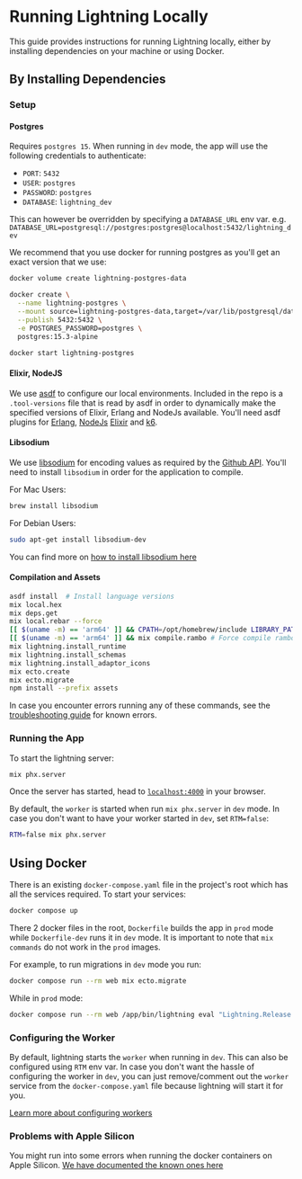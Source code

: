 # Running Lightning Locally

This guide provides instructions for running Lightning locally, either by
installing dependencies on your machine or using Docker.

## By Installing Dependencies

### Setup

#### Postgres

Requires `postgres 15`. When running in `dev` mode, the app will use the
following credentials to authenticate:

- `PORT`: `5432`
- `USER`: `postgres`
- `PASSWORD`: `postgres`
- `DATABASE`: `lightning_dev`

This can however be overridden by specifying a `DATABASE_URL` env var. e.g.
`DATABASE_URL=postgresql://postgres:postgres@localhost:5432/lightning_dev`

We recommend that you use docker for running postgres as you'll get an exact
version that we use:

```sh
docker volume create lightning-postgres-data

docker create \
  --name lightning-postgres \
  --mount source=lightning-postgres-data,target=/var/lib/postgresql/data \
  --publish 5432:5432 \
  -e POSTGRES_PASSWORD=postgres \
  postgres:15.3-alpine

docker start lightning-postgres
```

#### Elixir, NodeJS

We use [asdf](https://github.com/asdf-vm/asdf) to configure our local
environments. Included in the repo is a `.tool-versions` file that is read by
asdf in order to dynamically make the specified versions of Elixir, Erlang and
NodeJs available. You'll need asdf plugins for
[Erlang](https://github.com/asdf-vm/asdf-erlang),
[NodeJs](https://github.com/asdf-vm/asdf-nodejs)
[Elixir](https://github.com/asdf-vm/asdf-elixir) and
[k6](https://github.com/grimoh/asdf-k6).

#### Libsodium

We use [libsodium](https://doc.libsodium.org/) for encoding values as required
by the
[Github API](https://docs.github.com/en/rest/guides/encrypting-secrets-for-the-rest-api).
You'll need to install `libsodium` in order for the application to compile.

For Mac Users:

```sh
brew install libsodium
```

For Debian Users:

```sh
sudo apt-get install libsodium-dev
```

You can find more on
[how to install libsodium here](https://doc.libsodium.org/installation)

#### Compilation and Assets

```sh
asdf install  # Install language versions
mix local.hex
mix deps.get
mix local.rebar --force
[[ $(uname -m) == 'arm64' ]] && CPATH=/opt/homebrew/include LIBRARY_PATH=/opt/homebrew/lib mix deps.compile enacl # Force compile enacl if on M1
[[ $(uname -m) == 'arm64' ]] && mix compile.rambo # Force compile rambo if on M1
mix lightning.install_runtime
mix lightning.install_schemas
mix lightning.install_adaptor_icons
mix ecto.create
mix ecto.migrate
npm install --prefix assets
```

In case you encounter errors running any of these commands, see the
[troubleshooting guide](README.md#troubleshooting) for known errors.

### Running the App

To start the lightning server:

```sh
mix phx.server
```

Once the server has started, head to [`localhost:4000`](http://localhost:4000)
in your browser.

By default, the `worker` is started when run `mix phx.server` in `dev` mode. In
case you don't want to have your worker started in `dev`, set `RTM=false`:

```sh
RTM=false mix phx.server
```

## Using Docker

There is an existing `docker-compose.yaml` file in the project's root which has
all the services required. To start your services:

```sh
docker compose up
```

There 2 docker files in the root, `Dockerfile` builds the app in `prod` mode
while `Dockerfile-dev` runs it in `dev` mode. It is important to note that
`mix commands` do not work in the `prod` images.

For example, to run migrations in `dev` mode you run:

```sh
docker compose run --rm web mix ecto.migrate
```

While in `prod` mode:

```sh
docker compose run --rm web /app/bin/lightning eval "Lightning.Release.migrate()"
```

### Configuring the Worker

By default, lightning starts the `worker` when running in `dev`. This can also
be configured using `RTM` env var. In case you don't want the hassle of
configuring the worker in `dev`, you can just remove/comment out the `worker`
service from the `docker-compose.yaml` file because lightning will start it for
you.

[Learn more about configuring workers](WORKERS.md)

### Problems with Apple Silicon

You might run into some errors when running the docker containers on Apple
Silicon.
[We have documented the known ones here](README.md#problems-with-docker)
